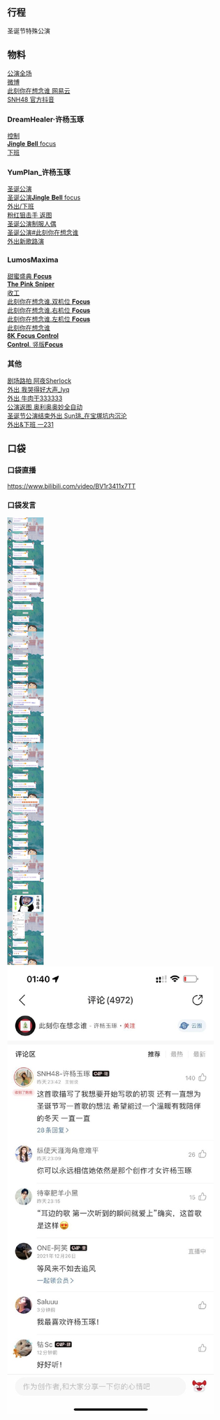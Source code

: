 ## 行程
圣诞节特殊公演

## 物料
[公演全场](https://www.bilibili.com/video/BV1KM4y1w7uE)<br>
[微博](https://weibo.com/5228056212/L7JHBBtHF)<br>
[此刻你在想念谁 网易云](https://music.163.com/#/album?id=138007385)<br>
[SNH48 官方抖音](https://www.douyin.com/video/7045615026773773604)
### DreamHealer·许杨玉琢
[控制](https://weibo.com/6375088879/L7IzAfvjK)<br>
[𝐉𝐢𝐧𝐠𝐥𝐞 𝐁𝐞𝐥𝐥 focus](https://weibo.com/6375088879/L7JcroeuZ)<br>
[下班](https://weibo.com/6375088879/L7JXCcfB3)<br>
### YumPlan_许杨玉琢
[圣诞公演](https://weibo.com/7335378002/L7I6J3jRL)<br>
[圣诞公演𝐉𝐢𝐧𝐠𝐥𝐞 𝐁𝐞𝐥𝐥 focus](https://weibo.com/7335378002/L7JtMpknn)<br>
[外出/下班](https://weibo.com/7335378002/L7KCz3giu)<br>
[粉红狙击手 返图](https://weibo.com/7335378002/L7KTc0tOv)<br>
[圣诞公演制服人偶](https://weibo.com/7335378002/L7O3q1vfx)<br>
[圣诞公演#此刻你在想念谁](https://weibo.com/7335378002/L7O0syzdl)<br>
[外出新歌路演](https://weibo.com/7335378002/L7O6sA0TL)<br>
### LumosMaxima
[甜蜜盛典 𝐅𝐨𝐜𝐮𝐬](https://weibo.com/7726863056/L7JX2pL5B)<br>
[𝐓𝐡𝐞 𝐏𝐢𝐧𝐤 𝐒𝐧𝐢𝐩𝐞𝐫](https://weibo.com/7726863056/L7ROVC84X)<br>
[收工](https://weibo.com/7726863056/L7QWYqIk3)<br>
[此刻你在想念谁.双机位 𝐅𝐨𝐜𝐮𝐬](https://weibo.com/7726863056/L7QW7b44V)<br>
[此刻你在想念谁.右机位 𝐅𝐨𝐜𝐮𝐬](https://weibo.com/7726863056/L7NXFDpYB)<br>
[此刻你在想念谁.左机位 𝐅𝐨𝐜𝐮𝐬](https://weibo.com/7726863056/L7OCt5vqR)<br>
[此刻你在想念谁](https://weibo.com/7726863056/L7Y1ndEHR)<br>
[𝟖𝐊 𝐅𝐨𝐜𝐮𝐬 𝐂𝐨𝐧𝐭𝐫𝐨𝐥](https://weibo.com/7726863056/L81MdxMcM)<br>
[𝐂𝐨𝐧𝐭𝐫𝐨𝐥. 竖版𝐅𝐨𝐜𝐮𝐬](https://weibo.com/7726863056/L81UpplKg)<br>
### 其他
[剧场路拍 阿夜Sherlock](https://weibo.com/7591734803/L7KNcCCj0)<br>
[外出 我哭得好大声_lyq](https://weibo.com/5267042634/L7L1DmCKH)<br>
[外出 牛肉干333333](https://weibo.com/2567211433/L7KVVAXeU)<br>
[公演返图 奥利奥奥妙全自动](https://weibo.com/6421281458/L7T9aosJC)<br>
[圣诞节公演结束外出 Sun珧_在宝塚坑内沉沦](https://weibo.com/1718044813/L7O2ovEbV)<br>
[外出&下班  一231](https://weibo.com/6067142592/L7ZMloIeL)<br>
## 口袋
### 口袋直播
https://www.bilibili.com/video/BV1r3411x7TT
### 口袋发言
![口袋发言](./pocket48/imgs/messages1.jpeg)<br>
![口袋发言](./pocket48/imgs/P1.jpeg)<br>

